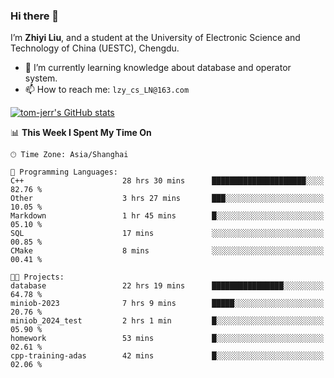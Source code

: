 ### Hi there 👋
I’m **Zhiyi Liu**, and a student at the University of Electronic Science and Technology of China (UESTC), Chengdu.
- 🌱 I’m currently learning knowledge about database and operator system.
- 📫 How to reach me: `lzy_cs_LN@163.com`
  
[![tom-jerr's GitHub stats](https://github-readme-stats.vercel.app/api?username=tom-jerr&hide=prs,stars&show_icons=true)](https://github.com/tom-jerr/github-readme-stats)





<!--
**tom-jerr/tom-jerr** is a ✨ _special_ ✨ repository because its `README.md` (this file) appears on your GitHub profile.

Here are some ideas to get you started:

- 🔭 I’m currently working on ...

- 👯 I’m looking to collaborate on ...
- 🤔 I’m looking for help with ...
- 💬 Ask me about ...
 ...
- 😄 Pronouns: ...
- ⚡ Fun fact: ...
-->

<!--START_SECTION:waka-->
📊 **This Week I Spent My Time On** 

```text
🕑︎ Time Zone: Asia/Shanghai

💬 Programming Languages: 
C++                      28 hrs 30 mins      █████████████████████░░░░   82.76 % 
Other                    3 hrs 27 mins       ███░░░░░░░░░░░░░░░░░░░░░░   10.05 % 
Markdown                 1 hr 45 mins        █░░░░░░░░░░░░░░░░░░░░░░░░   05.10 % 
SQL                      17 mins             ░░░░░░░░░░░░░░░░░░░░░░░░░   00.85 % 
CMake                    8 mins              ░░░░░░░░░░░░░░░░░░░░░░░░░   00.41 % 

🐱‍💻 Projects: 
database                 22 hrs 19 mins      ████████████████░░░░░░░░░   64.78 % 
miniob-2023              7 hrs 9 mins        █████░░░░░░░░░░░░░░░░░░░░   20.76 % 
miniob_2024_test         2 hrs 1 min         █░░░░░░░░░░░░░░░░░░░░░░░░   05.90 % 
homework                 53 mins             █░░░░░░░░░░░░░░░░░░░░░░░░   02.61 % 
cpp-training-adas        42 mins             █░░░░░░░░░░░░░░░░░░░░░░░░   02.06 % 
```


<!--END_SECTION:waka-->

